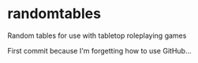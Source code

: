 # randomtables
Random tables for use with tabletop roleplaying games

First commit because I'm forgetting how to use GitHub...
